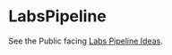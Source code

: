 # LabsPipeline
See the Public facing <a href="https://benetech.github.io/LabsPipeline/">Labs Pipeline Ideas</a>.
